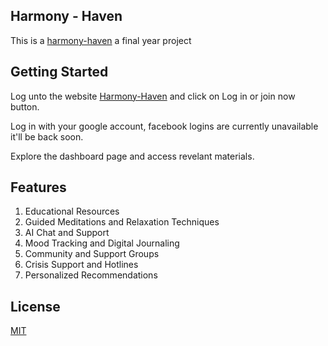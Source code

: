 ## Harmony - Haven

This is a [harmony-haven](https://harmony-haven-app.vercel.app/) a final year project

## Getting Started

Log unto the website [Harmony-Haven](https://harmony-haven-app.vercel.app/) and click on Log in or join now button.

Log in with your google account, facebook logins are currently unavailable it'll be back soon.

Explore the dashboard page and access revelant materials.

## Features

1. Educational Resources
2. Guided Meditations and Relaxation Techniques
3. AI Chat and Support
4. Mood Tracking and Digital Journaling
5. Community and Support Groups
6. Crisis Support and Hotlines
7. Personalized Recommendations

## License

[MIT](https://choosealicense.com/licenses/mit/)
